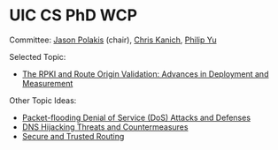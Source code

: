# UIC CS PhD WCP

Committee: [Jason Polakis](https://www.cs.uic.edu/~polakis/) (chair),
[Chris Kanich](https://www.cs.uic.edu/~ckanich/),
[Philip Yu](https://www.cs.uic.edu/PSYu/)

Selected Topic:

* [The RPKI and Route Origin Validation: Advances in Deployment and Measurement](rpki.md)

Other Topic Ideas:

* [Packet-flooding Denial of Service (DoS) Attacks and Defenses](ddos.md)
* [DNS Hijacking Threats and Countermeasures](dns.md)
* [Secure and Trusted Routing](routing.md)
